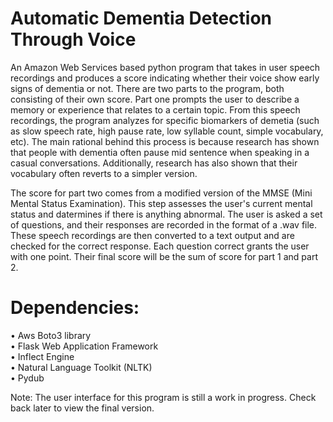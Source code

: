 # Automatic Dementia Detection Through Voice
An Amazon Web Services based python program that takes in user speech recordings and produces a score indicating whether their voice show early signs of dementia or
not. There are two parts to the program, both consisting of their own score. Part one prompts the user to describe a memory or experience that relates to a certain
topic. From this speech recordings, the program analyzes for specific biomarkers of demetia (such as slow speech rate, high pause rate, low syllable count, simple 
vocabulary, etc). The main rational behind this process is because research has shown that people with dementia often pause mid sentence when speaking in a casual 
conversations. Additionally, research has also shown that their vocabulary often reverts to a simpler version.

The score for part two comes from a modified version of the MMSE (Mini Mental Status Examination). This step assesses the user's current mental status and 
datermines if there is anything abnormal. The user is asked a set of questions, and their responses are recorded in the format of a .wav file. These speech 
recordings are then converted to a text output and are checked for the correct response. Each question correct grants the user with one point. Their final score 
will be the sum of score for part 1 and part 2.


# Dependencies:
   • Aws Boto3 library\
   • Flask Web Application Framework\
   • Inflect Engine\
   • Natural Language Toolkit (NLTK)\
   • Pydub  

Note: The user interface for this program is still a work in progress. Check back later to view the final version.
